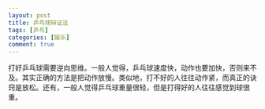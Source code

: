 ```yaml
---
layout: post
title: 乒乓球辩证法
tags: [乒乓]
categories: [娱乐]
comment: true
---
```


打好乒乓球需要逆向思维。一般人觉得，乒乓球速度快，动作也要加快，否则来不及。其实正确的方法是把动作放慢。类似地，打不好的人往往动作紧，而真正的诀窍是放松。还有，一般人觉得乒乓球重量很轻，但是打得好的人往往感觉到球很重。
